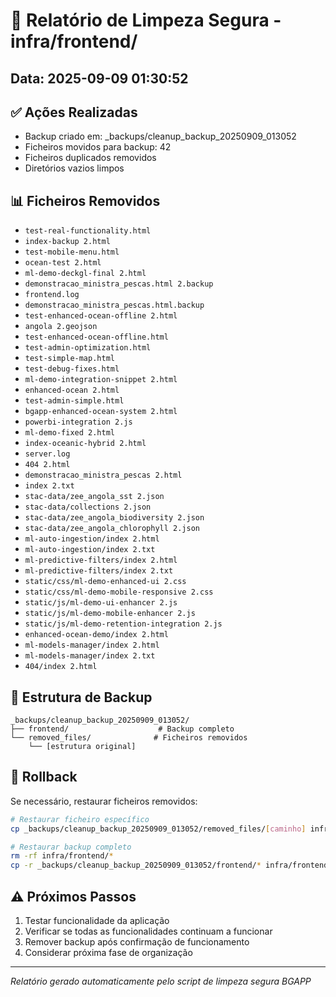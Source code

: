 
# 🧹 Relatório de Limpeza Segura - infra/frontend/
## Data: 2025-09-09 01:30:52

## ✅ Ações Realizadas
- Backup criado em: _backups/cleanup_backup_20250909_013052
- Ficheiros movidos para backup: 42
- Ficheiros duplicados removidos
- Diretórios vazios limpos

## 📊 Ficheiros Removidos
- `test-real-functionality.html`
- `index-backup 2.html`
- `test-mobile-menu.html`
- `ocean-test 2.html`
- `ml-demo-deckgl-final 2.html`
- `demonstracao_ministra_pescas.html 2.backup`
- `frontend.log`
- `demonstracao_ministra_pescas.html.backup`
- `test-enhanced-ocean-offline 2.html`
- `angola 2.geojson`
- `test-enhanced-ocean-offline.html`
- `test-admin-optimization.html`
- `test-simple-map.html`
- `test-debug-fixes.html`
- `ml-demo-integration-snippet 2.html`
- `enhanced-ocean 2.html`
- `test-admin-simple.html`
- `bgapp-enhanced-ocean-system 2.html`
- `powerbi-integration 2.js`
- `ml-demo-fixed 2.html`
- `index-oceanic-hybrid 2.html`
- `server.log`
- `404 2.html`
- `demonstracao_ministra_pescas 2.html`
- `index 2.txt`
- `stac-data/zee_angola_sst 2.json`
- `stac-data/collections 2.json`
- `stac-data/zee_angola_biodiversity 2.json`
- `stac-data/zee_angola_chlorophyll 2.json`
- `ml-auto-ingestion/index 2.html`
- `ml-auto-ingestion/index 2.txt`
- `ml-predictive-filters/index 2.html`
- `ml-predictive-filters/index 2.txt`
- `static/css/ml-demo-enhanced-ui 2.css`
- `static/css/ml-demo-mobile-responsive 2.css`
- `static/js/ml-demo-ui-enhancer 2.js`
- `static/js/ml-demo-mobile-enhancer 2.js`
- `static/js/ml-demo-retention-integration 2.js`
- `enhanced-ocean-demo/index 2.html`
- `ml-models-manager/index 2.html`
- `ml-models-manager/index 2.txt`
- `404/index 2.html`

## 📁 Estrutura de Backup
```
_backups/cleanup_backup_20250909_013052/
├── frontend/                    # Backup completo
└── removed_files/              # Ficheiros removidos
    └── [estrutura original]
```

## 🔧 Rollback
Se necessário, restaurar ficheiros removidos:
```bash
# Restaurar ficheiro específico
cp _backups/cleanup_backup_20250909_013052/removed_files/[caminho] infra/frontend/[caminho]

# Restaurar backup completo
rm -rf infra/frontend/*
cp -r _backups/cleanup_backup_20250909_013052/frontend/* infra/frontend/
```

## ⚠️ Próximos Passos
1. Testar funcionalidade da aplicação
2. Verificar se todas as funcionalidades continuam a funcionar
3. Remover backup após confirmação de funcionamento
4. Considerar próxima fase de organização

---
*Relatório gerado automaticamente pelo script de limpeza segura BGAPP*
